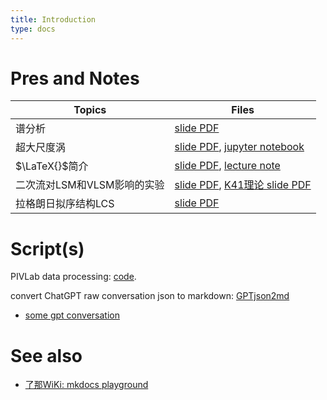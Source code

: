 ```yaml
---
title: Introduction
type: docs
---
```


# Pres and Notes

| Topics                      | Files|
| -----                       | ----|
| 谱分析                      | [slide PDF](./attachments/SpectrumAnalysis.pdf)|
| 超大尺度涡                  | [slide PDF](./attachments/超大尺度涡.pdf), [jupyter notebook](./attachments/预乘谱讨论.pdf)|
| $\LaTeX{}$简介              | [slide PDF](./attachments/LaTeX简介.pdf), [lecture note](./attachments/noteLaTeX简介.pdf)|
| 二次流对LSM和VLSM影响的实验 | [slide PDF](./attachments/环形水槽LSM-VLSM.pdf), [K41理论 slide PDF](./attachments/K41.pdf)|
| 拉格朗日拟序结构LCS | [slide PDF](./attachments/LCS.pdf)|

# Script(s)
PIVLab data processing: [code](./codes/).

convert ChatGPT raw conversation json to markdown: [GPTjson2md](./GPT-conversations/json2mdGPT.py)
- [some gpt conversation](./GPT-conversations/)

# See also
- [了那WiKi: mkdocs playground](https://l-n1988.github.io/open-channel/)

